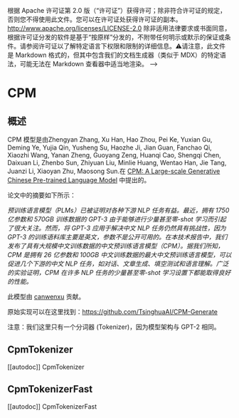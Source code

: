 <!--版权2020年HuggingFace团队。保留所有权利。-->
根据 Apache 许可证第 2.0 版（“许可证”）获得许可；除非符合许可证的规定，否则您不得使用此文件。您可以在许可证处获得许可证的副本。
http://www.apache.org/licenses/LICENSE-2.0
除非适用法律要求或书面同意，根据许可证分发的软件是基于“按原样”分发的，不附带任何明示或默示的保证或条件。请参阅许可证以了解特定语言下权限和限制的详细信息。⚠️请注意，此文件是 Markdown 格式的，但其中包含我们的文档生成器（类似于 MDX）的特定语法，可能无法在 Markdown 查看器中适当地渲染。
-->
# CPM

## 概述

CPM 模型是由Zhengyan Zhang, Xu Han, Hao Zhou, Pei Ke, Yuxian Gu, Deming Ye, Yujia Qin,
Yusheng Su, Haozhe Ji, Jian Guan, Fanchao Qi, Xiaozhi Wang, Yanan Zheng, Guoyang Zeng, Huanqi Cao, Shengqi Chen,
Daixuan Li, Zhenbo Sun, Zhiyuan Liu, Minlie Huang, Wentao Han, Jie Tang, Juanzi Li, Xiaoyan Zhu, Maosong Sun.在 [CPM: A Large-scale Generative Chinese Pre-trained Language Model](https://arxiv.org/abs/2012.00413) 中提出的。

论文中的摘要如下所示：

*预训练语言模型（PLMs）已被证明对各种下游 NLP 任务有益。最近，拥有 1750 亿参数和 570GB 训练数据的 GPT-3 由于能够进行少量甚至零-shot 学习而引起了很大关注。然而，将 GPT-3 应用于解决中文 NLP 任务仍然具有挑战性，因为 GPT-3 的训练语料库主要是英文，参数不是公开可用的。在本技术报告中，我们发布了具有大规模中文训练数据的中文预训练语言模型（CPM）。据我们所知，CPM 是拥有 26 亿参数和 100GB 中文训练数据的最大中文预训练语言模型，可以促进几个下游的中文 NLP 任务，如对话、文章生成、填空测试和语言理解。广泛的实验证明，CPM 在许多 NLP 任务的少量甚至零-shot 学习设置下都能取得良好的性能。*

此模型由 [canwenxu](https://huggingface.co/canwenxu) 贡献。

原始实现可以在这里找到：https://github.com/TsinghuaAI/CPM-Generate

注意：我们这里只有一个分词器 (Tokenizer)，因为模型架构与 GPT-2 相同。

## CpmTokenizer

[[autodoc]] CpmTokenizer

## CpmTokenizerFast

[[autodoc]] CpmTokenizerFast
